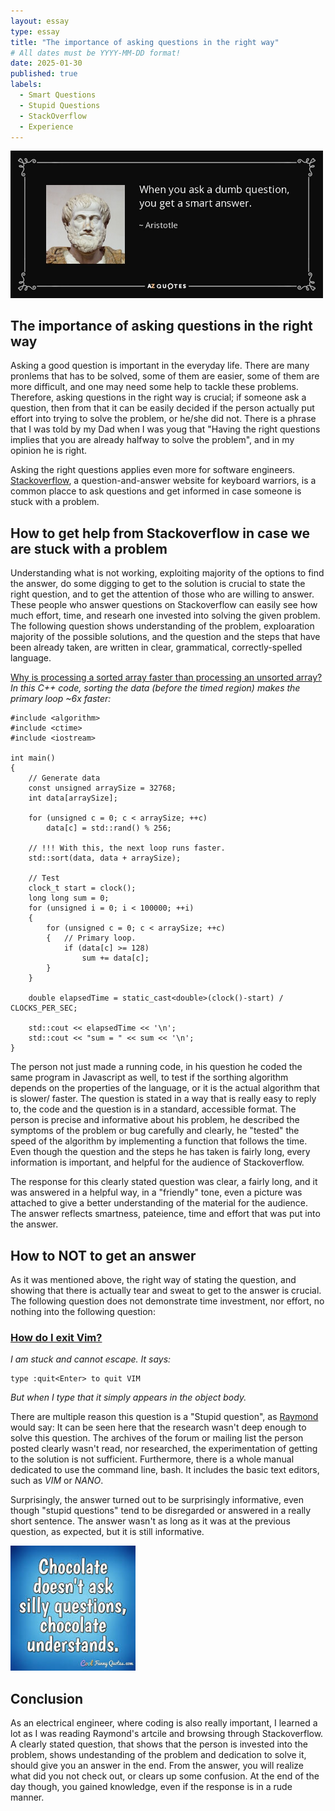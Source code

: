 ```yaml
---
layout: essay
type: essay
title: "The importance of asking questions in the right way" 
# All dates must be YYYY-MM-DD format!
date: 2025-01-30
published: true
labels:
  - Smart Questions
  - Stupid Questions
  - StackOverflow
  - Experience
---
```


<div class="text-center p-4">
  <img width="500px" src="../img/smartVSstupidQuestion.png" class="img-thumbnail" >
  
</div>



## The importance of asking questions in the right way

Asking a good question is important in the everyday life. There are many pronlems that has to be solved, some of them are easier, some of them 
are more difficult, and one may need some help to tackle these problems. Therefore, asking questions in the right way is crucial; if someone ask a question, then from that it can
be easily decided if the person actually put effort into trying to solve the problem, or he/she did not. There is a phrase that I was told by my Dad when I was youg that "Having the right questions implies that you are already halfway to solve the problem", and in my opinion he is right. 

Asking the right questions applies even more for software engineers. [Stackoverflow](https://stackoverflow.com), a question-and-answer website for keyboard warriors, is a common placce to ask questions and get informed in case someone is stuck with a problem.


## How to get help from Stackoverflow in case we are stuck with a problem

Understanding what is not working, exploiting majority of the options to find the answer, do some digging to get to the solution is crucial to state the right question, and to get the attention of those who are willing to answer. These people who answer questions on Stackoverflow can easily see how much effort, time, and researh one invested into solving the given problem. The following question shows understanding of the problem, exploaration majority of the possible solutions, and the question and the steps that have been already taken, are written in clear, grammatical, correctly-spelled language.


[Why is processing a sorted array faster than processing an unsorted array?](https://stackoverflow.com/questions/11828270/how-do-i-exit-vim/11828573#11828573) 
*In this C++ code, sorting the data (before the timed region) makes the primary loop ~6x faster:* 
```
#include <algorithm>
#include <ctime>
#include <iostream>

int main()
{
    // Generate data
    const unsigned arraySize = 32768;
    int data[arraySize];

    for (unsigned c = 0; c < arraySize; ++c)
        data[c] = std::rand() % 256;

    // !!! With this, the next loop runs faster.
    std::sort(data, data + arraySize);

    // Test
    clock_t start = clock();
    long long sum = 0;
    for (unsigned i = 0; i < 100000; ++i)
    {
        for (unsigned c = 0; c < arraySize; ++c)
        {   // Primary loop.
            if (data[c] >= 128)
                sum += data[c];
        }
    }

    double elapsedTime = static_cast<double>(clock()-start) / CLOCKS_PER_SEC;

    std::cout << elapsedTime << '\n';
    std::cout << "sum = " << sum << '\n';
}
```
The person not just made a running code, in his question he coded the same program in Javascript as well, to test if the sorthing algorithm depends on the properties of the language, or it is the actual algorithm that is slower/ faster. The question is stated in a way that is really easy to reply to, the code and the question is in a standard, accessible format. The person is precise and informative about his problem, he described the symptoms of the problem or bug carefully and clearly, he "tested" the speed of the algorithm by implementing a function that follows the time. Even though the question and the steps he has taken is fairly long, every information is important, and helpful for the audience of Stackoverflow.  

The response for this clearly stated question was clear, a fairly long, and it was answered in a helpful way, in a "friendly" tone, even  a picture was attached to give a better understanding of the material for the audience. The answer reflects smartness, pateience, time and effort that was put into the answer. 





## How to **NOT** to get an answer 

As it was mentioned above, the right way of stating the question, and showing that there is actually tear and sweat to get to the answer is crucial. The following question does not demonstrate time investment, nor effort, no nothing into the following question: 


### [How do I exit Vim?](https://stackoverflow.com/questions/11828270/how-do-i-exit-vim/11828573#11828573)

*I am stuck and cannot escape. It says:*
```
type :quit<Enter> to quit VIM
```
*But when I type that it simply appears in the object body.*

There are multiple reason this question is a "Stupid question", as [Raymond](http://www.catb.org/esr/faqs/smart-questions.html) would say: It can be seen here that the research
wasn't deep enough to solve this question. The archives of the forum or mailing list the person posted clearly wasn't read, nor researched, the experimentation of getting to the solution is not sufficient. Furthermore, there is a whole manual dedicated to use the command line, bash. It includes the basic text editors, such as *VIM* or *NANO*. 

Surprisingly, the answer turned out to be surprisingly informative, even though "stupid questions" tend to be disregarded or answered in a really short sentence. The answer wasn't as long as it was at the previous question, as expected, but it is still informative. 

<div >
  <img width="200px" src="../img/sillyQuestion.png" class="img-thumbnail" >
  
</div>


## Conclusion

As an electrical engineer, where coding is also really important, I learned a lot as I was reading Raymond's artcile and browsing through Stackoverflow. A clearly stated question, that shows that the person is invested into the problem, shows undestanding of the problem and dedication to solve it, should give you an answer in the end. From the answer, you will realize what did you not check out, or clears up some confusion. At the end of the day though, you gained knowledge, even if the response is in a rude manner. 


